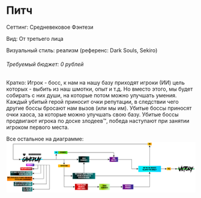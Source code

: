 # Питч

Сеттинг: Средневековое Фэнтези

Вид: От третьего лица

Визуальный стиль: реализм (референс: Dark Souls, Sekiro)

###### _Требуемый бюджет: 0 рублей_

Кратко: Игрок - босс, к нам на нашу базу приходят игроки (ИИ) цель которых - выбить из наш шмотки, опыт и т.д. Но вместо этого, мы будет собирать с них души, на которые потом можно улучшать умения. Каждый убитый герой приносит очки репутации, в следствии чего другие боссы бросают нам вызов (или мы им). Убитые боссы приносят очки хаоса, за которые можно улучшать свою базу. Убитые боссы продвигают игрока по доске злодеев™, победа наступают при занятии игроком первого места.

Все остальное на диаграмме: 
![Diagramm](https://github.com/Yokomide/DSTU_KEFIR_Team4/raw/main/Fantasy.png)

